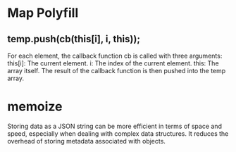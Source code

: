 # Map Polyfill
## temp.push(cb(this[i], i, this));
For each element, the callback function cb is called with three arguments:
this[i]: The current element.
i: The index of the current element.
this: The array itself.
The result of the callback function is then pushed into the temp array.



# memoize
Storing data as a JSON string can be more efficient in terms of space and speed, especially when dealing with complex data structures. It reduces the overhead of storing metadata associated with objects.
